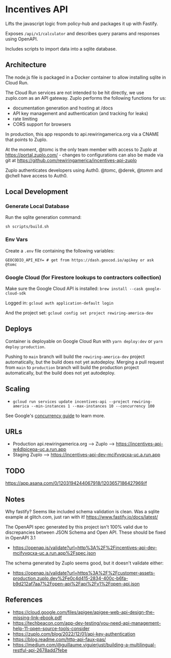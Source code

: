 # Incentives API

Lifts the javascript logic from policy-hub and packages it up with Fastify.

Exposes `/api/v1/calculator` and describes query params and responses using OpenAPI.

Includes scripts to import data into a sqlite database.

## Architecture

The node.js file is packaged in a Docker container to allow installing sqlite in Cloud Run.

The Cloud Run services are not intended to be hit directly, we use zuplo.com as an API gateway. Zuplo performs the following functions for us:
 - documentation generation and hosting at /docs
 - API key management and authentication (and tracking for leaks)
 - rate limiting
 - CORS support for browsers

In production, this app responds to api.rewiringamerica.org via a CNAME that points to Zuplo.

At the moment, @tomc is the only team member with access to Zuplo at https://portal.zuplo.com/ - changes to configurations can also be made via git at https://github.com/rewiringamerica/incentives-api-zuplo

Zuplo authenticates developers using Auth0. @tomc, @derek, @tomm and @chell have access to Auth0.

## Local Development

### Generate Local Database
Run the sqlite generation command:

```
sh scripts/build.sh
```

### Env Vars
Create a `.env` file containing the following variables:

```
GEOCODIO_API_KEY= # get from https://dash.geocod.io/apikey or ask @tomc
```

### Google Cloud (for Firestore lookups to contractors collection)
Make sure the Google Cloud API is installed:
`brew install --cask google-cloud-sdk`


Logged in: 
`gcloud auth application-default login`

And the project set:
`gcloud config set project rewiring-america-dev`

## Deploys

Container is deployable on Google Cloud Run with `yarn deploy:dev` or `yarn deploy:production`.

Pushing to `main` branch will build the `rewiring-america-dev` project automatically, but the build does not yet autodeploy.
Merging a pull request from `main` to `production` branch will build the production project automatically, but the build does not yet autodeploy.

## Scaling

 * `gcloud run services update incentives-api --project rewiring-america --min-instances 1 --max-instances 10 --concurrency 100`

See Google's [concurrency guide](https://cloud.google.com/run/docs/about-concurrency) to learn more.

## URLs

 - Production api.rewiringamerica.org --> Zuplo --> https://incentives-api-w4dlpicepa-uc.a.run.app
 - Staging Zuplo --> https://incentives-api-dev-mcifvvqcxa-uc.a.run.app

## TODO

https://app.asana.com/0/1203194244067918/1203657186427969/f

## Notes

Why fastify? Seems like included schema validation is clean. Was a sqlite example at glitch.com, just ran with it! https://www.fastify.io/docs/latest/

The OpenAPI spec generated by this project isn't 100% valid due to discrepancies between JSON Schema and Open API. These should be fixed in OpenAPI 3.1
 - https://openap.is/validate?url=http%3A%2F%2Fincentives-api-dev-mcifvvqcxa-uc.a.run.app%2Fspec.json

The schema generated by Zuplo seems good, but it doesn't validate either:
 - https://openap.is/validate?url=https%3A%2F%2Fcustomer-assets-production.zuplo.dev%2Fe0c4d415-2834-400c-b6fa-b9d212af7aa7%2Fopen-api%2Fapi%2Fv1%2Fopen-api.json


## References

 - https://cloud.google.com/files/apigee/apigee-web-api-design-the-missing-link-ebook.pdf
 - https://techbeacon.com/app-dev-testing/you-need-api-management-help-11-open-source-tools-consider
 - https://zuplo.com/blog/2022/12/01/api-key-authentication
 - https://blog.readme.com/http-api-faux-pas/
 - https://medium.com/@guillaume.viguierjust/building-a-multilingual-restful-api-2678add7febe
